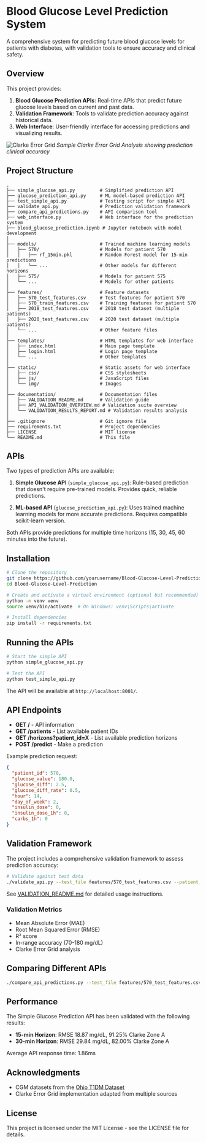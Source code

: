 # Blood Glucose Level Prediction System

A comprehensive system for predicting future blood glucose levels for patients with diabetes, with validation tools to ensure accuracy and clinical safety.

## Overview

This project provides:

1. **Blood Glucose Prediction APIs**: Real-time APIs that predict future glucose levels based on current and past data.
2. **Validation Framework**: Tools to validate prediction accuracy against historical data.
3. **Web Interface**: User-friendly interface for accessing predictions and visualizing results.

![Clarke Error Grid](https://i.imgur.com/YEfG2Qn.png)
*Sample Clarke Error Grid Analysis showing prediction clinical accuracy*

## Project Structure

```
.
├── simple_glucose_api.py         # Simplified prediction API
├── glucose_prediction_api.py     # ML model-based prediction API
├── test_simple_api.py            # Testing script for simple API
├── validate_api.py               # Prediction validation framework
├── compare_api_predictions.py    # API comparison tool
├── web_interface.py              # Web interface for the prediction system
├── blood_glucose_prediction.ipynb # Jupyter notebook with model development
│
├── models/                       # Trained machine learning models
│   ├── 570/                      # Models for patient 570
│   │   ├── rf_15min.pkl          # Random Forest model for 15-min predictions
│   │   └── ...                   # Other models for different horizons
│   ├── 575/                      # Models for patient 575
│   └── ...                       # Models for other patients
│
├── features/                     # Feature datasets
│   ├── 570_test_features.csv     # Test features for patient 570
│   ├── 570_train_features.csv    # Training features for patient 570
│   ├── 2018_test_features.csv    # 2018 test dataset (multiple patients)
│   ├── 2020_test_features.csv    # 2020 test dataset (multiple patients)
│   └── ...                       # Other feature files
│
├── templates/                    # HTML templates for web interface
│   ├── index.html                # Main page template
│   ├── login.html                # Login page template
│   └── ...                       # Other templates
│
├── static/                       # Static assets for web interface
│   ├── css/                      # CSS stylesheets
│   ├── js/                       # JavaScript files
│   └── img/                      # Images
│
├── documentation/                # Documentation files
│   ├── VALIDATION_README.md      # Validation guide
│   ├── API_VALIDATION_OVERVIEW.md # Validation suite overview
│   └── VALIDATION_RESULTS_REPORT.md # Validation results analysis
│
├── .gitignore                    # Git ignore file
├── requirements.txt              # Project dependencies
├── LICENSE                       # MIT license
└── README.md                     # This file
```

## APIs

Two types of prediction APIs are available:

1. **Simple Glucose API** (`simple_glucose_api.py`): Rule-based prediction that doesn't require pre-trained models. Provides quick, reliable predictions.

2. **ML-based API** (`glucose_prediction_api.py`): Uses trained machine learning models for more accurate predictions. Requires compatible scikit-learn version.

Both APIs provide predictions for multiple time horizons (15, 30, 45, 60 minutes into the future).

## Installation

```bash
# Clone the repository
git clone https://github.com/yourusername/Blood-Glucose-Level-Prediction.git
cd Blood-Glucose-Level-Prediction

# Create and activate a virtual environment (optional but recommended)
python -m venv venv
source venv/bin/activate  # On Windows: venv\Scripts\activate

# Install dependencies
pip install -r requirements.txt
```

## Running the APIs

```bash
# Start the simple API
python simple_glucose_api.py

# Test the API
python test_simple_api.py
```

The API will be available at `http://localhost:8001/`.

## API Endpoints

- **GET /** - API information
- **GET /patients** - List available patient IDs
- **GET /horizons?patient_id=X** - List available prediction horizons
- **POST /predict** - Make a prediction

Example prediction request:
```json
{
  "patient_id": 570,
  "glucose_value": 180.0,
  "glucose_diff": 2.5,
  "glucose_diff_rate": 0.5,
  "hour": 14,
  "day_of_week": 2,
  "insulin_dose": 0,
  "insulin_dose_1h": 0,
  "carbs_1h": 0
}
```

## Validation Framework

The project includes a comprehensive validation framework to assess prediction accuracy:

```bash
# Validate against test data
./validate_api.py --test_file features/570_test_features.csv --patient_ids 570 --horizons 15,30 --api_url http://localhost:8001
```

See [VALIDATION_README.md](VALIDATION_README.md) for detailed usage instructions.

### Validation Metrics

- Mean Absolute Error (MAE)
- Root Mean Squared Error (RMSE)
- R² score
- In-range accuracy (70-180 mg/dL)
- Clarke Error Grid analysis

## Comparing Different APIs

```bash
./compare_api_predictions.py --test_file features/570_test_features.csv --patient_id 570 --api_url_1 http://localhost:8000 --api_url_2 http://localhost:8001 --api_1_name "ML-Based" --api_2_name "Simple"
```

## Performance

The Simple Glucose Prediction API has been validated with the following results:

- **15-min Horizon**: RMSE 18.87 mg/dL, 91.25% Clarke Zone A
- **30-min Horizon**: RMSE 29.84 mg/dL, 82.00% Clarke Zone A

Average API response time: 1.86ms

## Acknowledgments

- CGM datasets from the [Ohio T1DM Dataset](https://www.ncbi.nlm.nih.gov/pmc/articles/PMC6368579/)
- Clarke Error Grid implementation adapted from multiple sources

## License

This project is licensed under the MIT License - see the LICENSE file for details.